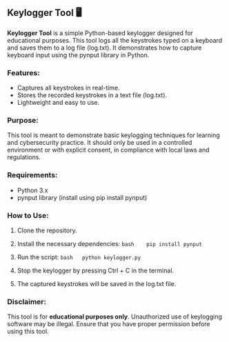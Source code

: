 ## Keylogger Tool 🖥️
**Keylogger Tool** is a simple Python-based keylogger designed for educational purposes. This tool logs all the keystrokes typed on a keyboard and saves them to a log file (log.txt). It demonstrates how to capture keyboard input using the pynput library in Python.

### Features:
- Captures all keystrokes in real-time.
- Stores the recorded keystrokes in a text file (log.txt).
- Lightweight and easy to use.
  
### Purpose:
This tool is meant to demonstrate basic keylogging techniques for learning and cybersecurity practice. It should only be used in a controlled environment or with explicit consent, in compliance with local laws and regulations.

### Requirements:
- Python 3.x
- pynput library (install using pip install pynput)

### How to Use:
1. Clone the repository.
2. Install the necessary dependencies: ```bash    pip install pynput ```

3. Run the script: ```bash   python keylogger.py ```

4. Stop the keylogger by pressing Ctrl + C in the terminal.
5. The captured keystrokes will be saved in the log.txt file.

### Disclaimer:
This tool is for **educational purposes only**. Unauthorized use of keylogging software may be illegal. Ensure that you have proper permission before using this tool.

